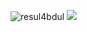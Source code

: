 ![resul4bdul]([http://url/to/img.png](https://imgur.com/pYtI1IK))
![](https://komarev.com/ghpvc/?username=resul4bdul&color=blueviolet)
